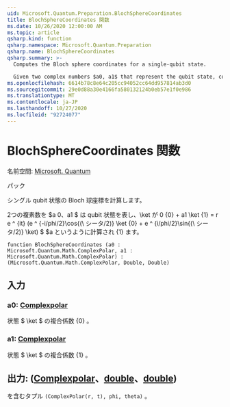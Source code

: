 ```yaml
---
uid: Microsoft.Quantum.Preparation.BlochSphereCoordinates
title: BlochSphereCoordinates 関数
ms.date: 10/26/2020 12:00:00 AM
ms.topic: article
qsharp.kind: function
qsharp.namespace: Microsoft.Quantum.Preparation
qsharp.name: BlochSphereCoordinates
qsharp.summary: >-
  Computes the Bloch sphere coordinates for a single-qubit state.

  Given two complex numbers $a0, a1$ that represent the qubit state, computes coordinates on the Bloch sphere such that $a0 \ket{0} + a1 \ket{1} = r e^{it}(e^{-i \phi /2}\cos{(\theta/2)}\ket{0}+e^{i \phi /2}\sin{(\theta/2)}\ket{1})$.
ms.openlocfilehash: 6614b78c8e64c205cc94052cc64dd957814ab3d0
ms.sourcegitcommit: 29e0d88a30e4166fa580132124b0eb57e1f0e986
ms.translationtype: MT
ms.contentlocale: ja-JP
ms.lasthandoff: 10/27/2020
ms.locfileid: "92724077"
---
```

# <a name="blochspherecoordinates-function"></a>BlochSphereCoordinates 関数

名前空間: [Microsoft. Quantum](xref:Microsoft.Quantum.Preparation)

パック [](https://nuget.org/packages/)


シングル qubit 状態の Bloch 球座標を計算します。

2つの複素数を $a 0、a1 $ は qubit 状態を表し、\ket が 0 {0} + a1 \ket {1} = r e ^ {it} (e ^ {-i/phi/2}\cos{(\ シータ/2)} \ket {0} + e ^ {i/phi/2}\sin{(\ シータ/2)} \ket) $ $a というように計算され {1} ます。

```qsharp
function BlochSphereCoordinates (a0 : Microsoft.Quantum.Math.ComplexPolar, a1 : Microsoft.Quantum.Math.ComplexPolar) : (Microsoft.Quantum.Math.ComplexPolar, Double, Double)
```


## <a name="input"></a>入力

### <a name="a0--complexpolar"></a>a0: [Complexpolar](xref:Microsoft.Quantum.Math.ComplexPolar)

状態 $ \ket $ の複合係数 {0} 。


### <a name="a1--complexpolar"></a>a1: [Complexpolar](xref:Microsoft.Quantum.Math.ComplexPolar)

状態 $ \ket $ の複合係数 {1} 。



## <a name="output--complexpolardoubledouble"></a>出力: ([Complexpolar](xref:Microsoft.Quantum.Math.ComplexPolar)、[double](xref:microsoft.quantum.lang-ref.double)、[double](xref:microsoft.quantum.lang-ref.double))

を含むタプル `(ComplexPolar(r, t), phi, theta)` 。